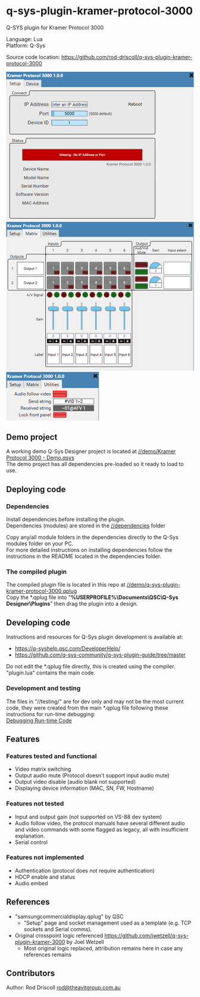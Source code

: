 # q-sys-plugin-kramer-protocol-3000

Q-SYS plugin for Kramer Protocol 3000

Language: Lua\
Platform: Q-Sys

Source code location: <https://github.com/rod-driscoll/q-sys-plugin-kramer-protocol-3000>

![Settings tab](https://github.com/rod-driscoll/q-sys-plugin-kramer-protocol-3000/blob/main/content/images/ui-tab-settings.png)\
![Matrix switcher tab](https://github.com/rod-driscoll/q-sys-plugin-kramer-protocol-3000/blob/main/content/images/ui-tab-matrix-switcher.png)\
![Utilities tab](https://github.com/rod-driscoll/q-sys-plugin-kramer-protocol-3000/blob/main/content/images/ui-tab-utilities.png)

## Demo project

A working demo Q-Sys Designer project is located at [//demo/Kramer Protocol 3000 - Demo.qsys](https://github.com/rod-driscoll/q-sys-plugin-kramer-protocol-3000/blob/main/demo/Kramer%20Protocol%203000%20-%20DEV.qsys)\
The demo project has all dependencies pre-loaded so it ready to load to use.

## Deploying code

### Dependencies

Install dependencies before installing the plugin.\
Dependencies (modules) are stored in the [//dependencies](https://github.com/rod-driscoll/q-sys-plugin-kramer-protocol-3000/blob/main/dependencies/) folder

Copy any/all module folders in the dependencies directly to the Q-Sys modules folder on your PC.\
For more detailed instructions on installing dependencies follow the instructions in the README located in the dependencies folder.

### The compiled plugin

The compiled plugin file is located in this repo at [//demo/q-sys-plugin-kramer-protocol-3000.qplug](https://github.com/rod-driscoll/q-sys-plugin-kramer-protocol-3000/blob/main/demo/q-sys-plugin-kramer-protocol-3000.qplug)\
Copy the *.qplug file into "**%USERPROFILE%\Documents\QSC\Q-Sys Designer\Plugins**" then drag the plugin into a design.

## Developing code

Instructions and resources for Q-Sys plugin development is available at:

* <https://q-syshelp.qsc.com/DeveloperHelp/>
* <https://github.com/q-sys-community/q-sys-plugin-guide/tree/master>

Do not edit the *.qplug file directly, this is created using the compiler.
"plugin.lua" contains the main code.

### Development and testing

The files in "//testing/" are for dev only and may not be the most current code, they were created from the main *.qplug file following these instructions for run-time debugging:\
[Debugging Run-time Code](https://q-syshelp.qsc.com/DeveloperHelp/#Getting_Started/Building_a_Plugin.htm?TocPath=Getting%2520Started%257C_____3)

## Features

### Features tested and functional

* Video matrix switching
* Output audio mute (Protocol doesn't support input audio mute)
* Output video disable (audio blank not supported)
* Displaying device information (MAC, SN, FW, Hostname)
  
### Features not tested

* Input and output gain (not supported on VS-88 dev system)
* Audio follow video, the protocol manuals have several different audio and video commands with some flagged as legacy, all with insufficient explanation.
* Serial control

### Features not implemented

* Authentication (protocol does not require authentication)
* HDCP enable and status
* Audio embed

## References

* "samsungcommercialdisplay.qplug" by QSC
  * "Setup" page and socket management used as a template (e.g. TCP sockets and Serial comms).
* Original crosspoint logic referenced <https://github.com/jwetzell/q-sys-plugin-kramer-3000> by Joel Wetzell
  * Most original logic replaced, attribution remains here in case any references remains

## Contributors

Author: Rod Driscoll <rod@theavitgroup.com.au>
